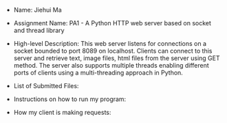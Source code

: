 - Name: Jiehui Ma

- Assignment Name: PA1 - A Python HTTP web server based on socket and thread library

- High-level Description: This web server listens for connections on a socket bounded to port 8089 on localhost. Clients can connect to this server and retrieve text, image files, html files from the server using GET method. The server also supports multiple threads enabling different ports of clients using a multi-threading approach in Python.

- List of Submitted Files:

- Instructions on how to run my program:

- How my client is making requests:


